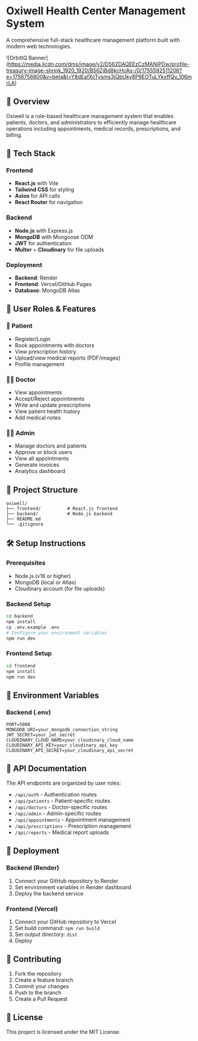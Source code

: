 # Oxiwell Health Center Management System

A comprehensive full-stack healthcare management platform built with modern web technologies.

![OrbitIQ Banner] (https://media.licdn.com/dms/image/v2/D562DAQEEzCzMANiPDw/profile-treasury-image-shrink_1920_1920/B56ZjBd8kcHcAs-/0/1755592511206?e=1756756800&v=beta&t=Y8dEafXcTysms3jQbUky8P9EOTuLYkxffQv_106mrLA)

## 🏥 Overview

Oxiwell is a role-based healthcare management system that enables patients, doctors, and administrators to efficiently manage healthcare operations including appointments, medical records, prescriptions, and billing.

## 🚀 Tech Stack

### Frontend
- **React.js** with Vite
- **Tailwind CSS** for styling
- **Axios** for API calls
- **React Router** for navigation

### Backend
- **Node.js** with Express.js
- **MongoDB** with Mongoose ODM
- **JWT** for authentication
- **Multer** + **Cloudinary** for file uploads

### Deployment
- **Backend**: Render
- **Frontend**: Vercel/GitHub Pages
- **Database**: MongoDB Atlas

## 👥 User Roles & Features

### 🧑 Patient
- Register/Login
- Book appointments with doctors
- View prescription history
- Upload/view medical reports (PDF/images)
- Profile management

### 👨‍⚕️ Doctor
- View appointments
- Accept/Reject appointments
- Write and update prescriptions
- View patient health history
- Add medical notes

### 👩‍💼 Admin
- Manage doctors and patients
- Approve or block users
- View all appointments
- Generate invoices
- Analytics dashboard

## 📁 Project Structure

```
oxiwell/
├── frontend/          # React.js frontend
├── backend/           # Node.js backend
├── README.md
└── .gitignore
```

## 🛠️ Setup Instructions

### Prerequisites
- Node.js (v16 or higher)
- MongoDB (local or Atlas)
- Cloudinary account (for file uploads)

### Backend Setup
```bash
cd backend
npm install
cp .env.example .env
# Configure your environment variables
npm run dev
```

### Frontend Setup
```bash
cd frontend
npm install
npm run dev
```

## 🔧 Environment Variables

### Backend (.env)
```
PORT=5000
MONGODB_URI=your_mongodb_connection_string
JWT_SECRET=your_jwt_secret
CLOUDINARY_CLOUD_NAME=your_cloudinary_cloud_name
CLOUDINARY_API_KEY=your_cloudinary_api_key
CLOUDINARY_API_SECRET=your_cloudinary_api_secret
```

## 📝 API Documentation

The API endpoints are organized by user roles:
- `/api/auth` - Authentication routes
- `/api/patients` - Patient-specific routes
- `/api/doctors` - Doctor-specific routes
- `/api/admin` - Admin-specific routes
- `/api/appointments` - Appointment management
- `/api/prescriptions` - Prescription management
- `/api/reports` - Medical report uploads

## 🚀 Deployment

### Backend (Render)
1. Connect your GitHub repository to Render
2. Set environment variables in Render dashboard
3. Deploy the backend service

### Frontend (Vercel)
1. Connect your GitHub repository to Vercel
2. Set build command: `npm run build`
3. Set output directory: `dist`
4. Deploy

## 🤝 Contributing

1. Fork the repository
2. Create a feature branch
3. Commit your changes
4. Push to the branch
5. Create a Pull Request

## 📄 License

This project is licensed under the MIT License.

